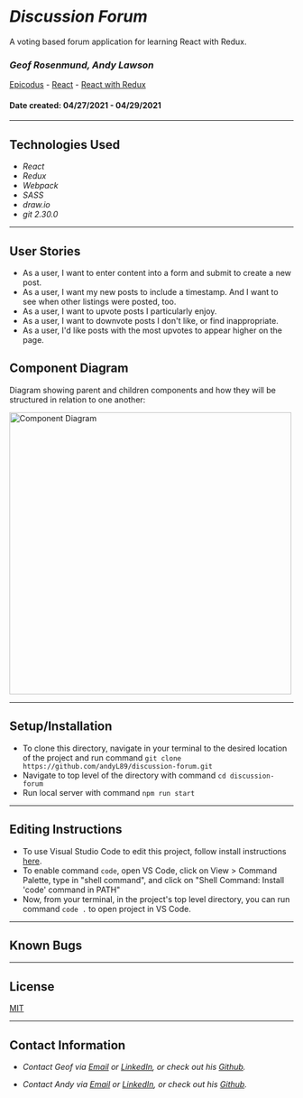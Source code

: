 # _Discussion Forum_
A voting based forum application for learning React with Redux.

### _**Geof Rosenmund, Andy Lawson**_

[Epicodus](https://www.epicodus.com/) - [React](https://www.learnhowtoprogram.com/react) - [React with Redux](https://www.learnhowtoprogram.com/react/react-with-redux)


#### Date created: 04/27/2021 - 04/29/2021
---

## Technologies Used

* _React_
* _Redux_
* _Webpack_
* _SASS_
* _draw.io_
* _git 2.30.0_

---

## User Stories

* As a user, I want to enter content into a form and submit to create a new post.
* As a user, I want my new posts to include a timestamp. And I want to see when other listings were posted, too.
* As a user, I want to upvote posts I particularly enjoy.
* As a user, I want to downvote posts I don't like, or find inappropriate.
* As a user, I'd like posts with the most upvotes to appear higher on the page.

## Component Diagram
Diagram showing parent and children components and how they will be structured in relation to one another:
<div><img src="src/img/diagram.png" alt="Component Diagram" width = 500 ></div>

---

## Setup/Installation

* To clone this directory, navigate in your terminal to the desired location of the project and run command `git clone https://github.com/andyL89/discussion-forum.git`
* Navigate to top level of the directory with command `cd discussion-forum`
* Run local server with command `npm run start`

---

## Editing Instructions

* To use Visual Studio Code to edit this project, follow install instructions [here](https://code.visualstudio.com/).
* To enable command `code`, open VS Code, click on View > Command Palette, type in "shell command", and click on "Shell Command: Install 'code' command in PATH"
* Now, from your terminal, in the project's top level directory, you can run command `code .` to open project in VS Code.

---

## Known Bugs

---

## License

[MIT](LICENSE.txt)

---

## Contact Information

* _Contact Geof via [Email](mailto:geof.rosenmunds.email@gmail.com) or [LinkedIn](https://www.linkedin.com/in/geofrosenmund/), or check out his [Github](https://github.com/CrankyJones)._

* _Contact Andy via [Email](mailto:alawson89@gmail.com) or [LinkedIn](https://www.linkedin.com/in/andrew-lawson-dev/), or check out his [Github](https://github.com/andyL89)._
